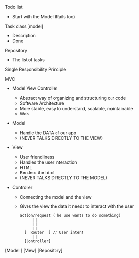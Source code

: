 Todo list
- Start with the Model (Rails too)
  
Task class [model]
  - Description
  - Done

Repository
  - The list of tasks



Single Responsibility Principle

MVC
- Model View Controller
  - Abstract way of organizing and structuring our code
  - Software Architecture
  - More stable, easy to understand, scalable, maintainable
  - Web

- Model
  - Handle the DATA of our app
  - (NEVER TALKS DIRECTLY TO THE VIEW)
- View
  - User friendliness
  - Handles the user interaction
  - HTML
  - Renders the html
  - (NEVER TALKS DIRECTLY TO THE MODEL)
- Controller
  - Connecting the model and the view
  - Gives the view the data it needs to interact with the user

        action/request (The use wants to do something)
              ||
              ||
              ||
          [  Router  ] // User intent
              ||
          [Controller]

[Model     ]           [View]
[Repository]

